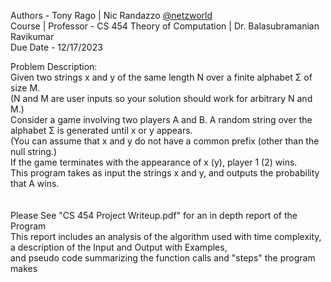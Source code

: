 Authors - Tony Rago | Nic Randazzo [@netzworld](https://github.com/netzworld)<br>
Course | Professor - CS 454 Theory of Computation | Dr. Balasubramanian Ravikumar <br>
Due Date - 12/17/2023 <br>

Problem Description: <br>
Given two strings x and y of the same length N over a finite alphabet Σ of size M. <br>
(N and M are user inputs so your solution should work for arbitrary N and M.) <br>
Consider a game involving two players A and B. A random string over the alphabet Σ is generated until x or y appears.  <br>
(You can assume that x and y do not have a common prefix (other than the null string.) <br>
If the game terminates with the appearance of x (y), player 1 (2) wins.<br>
This program takes as input the strings x and y, and outputs the probability that A wins. <br>
<br>
<br>
Please See "CS 454 Project Writeup.pdf" for an in depth report of the Program <br>
This report includes an analysis of the algorithm used with time complexity,<br> 
a description of the Input and Output with Examples, <br> 
and pseudo code summarizing the function calls and "steps" the program makes<br>
